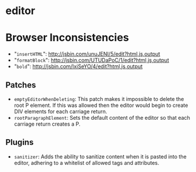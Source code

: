 editor
======

# Browser Inconsistencies
* "`insertHTML`": http://jsbin.com/unuJENI/5/edit?html,js,output
* "`formatBlock`": http://jsbin.com/UTUDaPoC/1/edit?html,js,output
* "`bold`": http://jsbin.com/IxiSeYO/4/edit?html,js,output

## Patches
* `emptyEditorWhenDeleting`: This patch makes it impossible to delete the root
  P element. If this was allowed then the editor would begin to create DIV
  elements for each carriage return.
* `rootParagraphElement`: Sets the default content of the editor so that each
  carriage return creates a P.

## Plugins
* `sanitizer`: Adds the ability to sanitize content when it is pasted into the
  editor, adhering to a whitelist of allowed tags and attributes.

